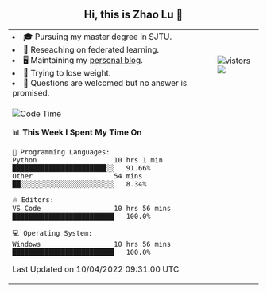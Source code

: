 <h2 align="center"> Hi, this is Zhao Lu 👋</h2>

<table style="overflow:hidden;">
    <tr> 
        <td>
            <li>🎓 Pursuing my master degree in SJTU.</li>
            <li>🌱 Reseaching on federated learning.</li>
            <li>🖥️ Maintaining my <a href="https://ifarewell.xyz">personal blog</a>.</li>
            <li>💪 Trying to lose weight.</li>
            <li>💬 Questions are welcomed but no answer is promised.</li> 
        </td>
        <td>
            <img src="https://visitor-badge.glitch.me/badge?page_id=ifarewell" alt="vistors" />
        <br>
          <img src="https://github-readme-stats.vercel.app/api?username=ifarewell&theme=graywhite&hide=prs,contribs&show_icons=true&hide_border=true&icon_color=CE1D2D&text_color=718096&bg_color=ffffff&hide_title=true" />
        </td>
    </tr>
    <tr>
        <td colspan="2">
            
<!--START_SECTION:waka-->
![Code Time](http://img.shields.io/badge/Code%20Time-135%20hrs%2010%20mins-blue)

📊 **This Week I Spent My Time On** 

```text
💬 Programming Languages: 
Python                   10 hrs 1 min        ███████████████████████░░   91.66% 
Other                    54 mins             ██░░░░░░░░░░░░░░░░░░░░░░░   8.34%

🔥 Editors: 
VS Code                  10 hrs 56 mins      █████████████████████████   100.0%

💻 Operating System: 
Windows                  10 hrs 56 mins      █████████████████████████   100.0%

```


 Last Updated on 10/04/2022 09:31:00 UTC
<!--END_SECTION:waka-->
            
</td></tr>
</table>

